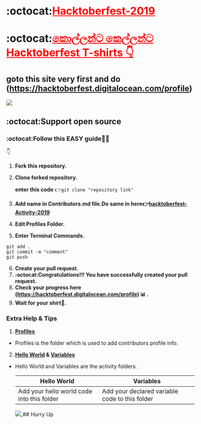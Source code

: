 #  :octocat:<a href="https://github.com/oshada97/Hacktoberfest-2019" style="color:red; text-align:center;">Hacktoberfest-2019</a>
# :octocat:<a href="https://github.com/oshada97/Hacktoberfest-Activity-2019" style="color:red; text-align:center;">කොල්ලන්ට කෙල්ලන්ට Hacktoberfest T-shirts :point_down:</a>

## goto this site very first and do (https://hacktoberfest.digitalocean.com/profile)
 
 
 <a href="https://github.com/oshada97"><img src="Hacktoberfest2019.png"></a>


##  :octocat:Support open source

###  :octocat:Follow this EASY  **guide**:baby::heart_eyes:
:point_down:

1. **Fork this repository.**
2. **Clone forked repository.** 

      **enter this code** :point_right:```git clone "repository link"  ```

3. **Add name in Contributors.md file.Do same in here:point_right:[hacktoberfest-Activity-2019](https://github.com/oshada97/Hacktoberfest-Activity-2019)**
4. **Edit Profiles Folder.**
5. **Enter Terminal Commands.**
 ```
git add .
git commit -m "comment"
git push 
```

6. **Create your pull request.**
7. **:octocat:Congratulations!!! You have successfully created your pull request.**
8. **Check your progress here (https://hacktoberfest.digitalocean.com/profile) :bar_chart: .**
9. **Wait for your shirt:tshirt:.**
 
 ### Extra Help & Tips
 
 1. **[Profiles](https://github.com/oshada97/Hacktoberfest-2019/tree/master/Profiles)**
   *   Profiles is the folder which is used to add contributors profile info.
 2. **[Hello World](https://github.com/oshada97/Hacktoberfest-2019/tree/master/Hello%20World) & [Variables](https://github.com/oshada97/Hacktoberfest-2019/tree/master/Variables)**
   * Hello World and Variables are the activity folders.

        Hello World | Variables
        ------------ | ------------
        Add your hello world code into this folder | Add your declared variable code to this folder
        
        <a href="https://github.com/oshada97">
        <img src="octacat.jpg">
        </a>
     ##   Hurry Up          
